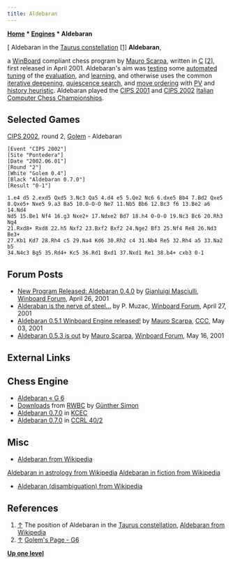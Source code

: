 ```yaml
---
title: Aldebaran
---
```

**[Home](Home "Home") * [Engines](Engines "Engines") * Aldebaran**

\[ Aldebaran in the [Taurus constellation](https://en.wikipedia.org/wiki/Taurus_%28constellation%29) <a id="cite-note-1" href="#cite-ref-1">[1]</a>
**Aldebaran**,

a [WinBoard](WinBoard "WinBoard") compliant chess program by [Mauro Scarpa](index.php?title=Mauro_Scarpa&action=edit&redlink=1 "Mauro Scarpa (page does not exist)"), written in [C](C "C") <a id="cite-note-2" href="#cite-ref-2">[2]</a>,
first released in April 2001. Aldebaran's aim was [testing](Engine_Testing "Engine Testing") some [automated tuning](Automated_Tuning "Automated Tuning") of the [evaluation](Evaluation "Evaluation"), and [learning](Learning "Learning"), and otherwise uses the common [iterative deepening](Iterative_Deepening "Iterative Deepening"), [quiescence search](Quiescence_Search "Quiescence Search"), and [move ordering](Move_Ordering "Move Ordering") with [PV](Principal_Variation "Principal Variation") and [history heuristic](History_Heuristic "History Heuristic").
Aldebaran played the [CIPS 2001](CIPS_2001 "CIPS 2001") and [CIPS 2002](CIPS_2002 "CIPS 2002") [Italian Computer Chess Championships](Italian_Computer_Chess_Championship "Italian Computer Chess Championship").

## Selected Games

[CIPS 2002](CIPS_2002 "CIPS 2002"), round 2, [Golem](Golem "Golem") - Aldebaran

```
[Event "CIPS 2002"]
[Site "Pontedera"]
[Date "2002.06.01"]
[Round "2"]
[White "Golem 0.4"]
[Black "Aldebaran 0.7.0"]
[Result "0-1"]

1.e4 d5 2.exd5 Qxd5 3.Nc3 Qa5 4.d4 e5 5.Qe2 Nc6 6.dxe5 Bb4 7.Bd2 Qxe5
8.Qxe5+ Nxe5 9.a3 Ba5 10.O-O-O Ne7 11.Nb5 Bb6 12.Bc3 f6 13.Be2 a6 14.Nd4
Nd5 15.Be1 Nf4 16.g3 Nxe2+ 17.Ndxe2 Bd7 18.h4 O-O-O 19.Nc3 Bc6 20.Rh3 Ng4
21.Rxd8+ Rxd8 22.h5 Nxf2 23.Bxf2 Bxf2 24.Nge2 Bf3 25.Nf4 Re8 26.Nd3 Be3+
27.Kb1 Kd7 28.Rh4 c5 29.Na4 Kd6 30.Rh2 c4 31.Nb4 Re5 32.Rh4 a5 33.Na2 b5
34.N4c3 Bg5 35.Rd4+ Kc5 36.Rd1 Bxd1 37.Nxd1 Re1 38.b4+ cxb3 0-1

```

## Forum Posts

- [New Program Released: Aldebaran 0.4.0](http://www.open-aurec.com/wbforum/viewtopic.php?f=18&t=33647&p=127447#p127447) by [Gianluigi Masciulli](Gianluigi_Masciulli "Gianluigi Masciulli"), [Winboard Forum](Computer_Chess_Forums "Computer Chess Forums"), April 26, 2001
- [Alderaban is the nerve of steel...](http://www.open-aurec.com/wbforum/viewtopic.php?f=18&t=33659&p=127488#p127488) by P. Muzac, [Winboard Forum](Computer_Chess_Forums "Computer Chess Forums"), April 27, 2001
- [Aldebaran 0.5.1 Winboard Engine released!](https://www.stmintz.com/ccc/index.php?id=167671) by [Mauro Scarpa](index.php?title=Mauro_Scarpa&action=edit&redlink=1 "Mauro Scarpa (page does not exist)"), [CCC](CCC "CCC"), May 03, 2001
- [Aldebaran 0.5.3 is out](http://www.open-aurec.com/wbforum/viewtopic.php?f=18&t=33783) by [Mauro Scarpa](index.php?title=Mauro_Scarpa&action=edit&redlink=1 "Mauro Scarpa (page does not exist)"), [Winboard Forum](Computer_Chess_Forums "Computer Chess Forums"), May 16, 2001

## External Links

## Chess Engine

- [Aldebaran « G 6](http://www.g-sei.org/category/chess-engines/aldebaran/)
- [Downloads](http://www.rwbc-chess.de/download.htm) from [RWBC](RWBC "RWBC") by [Günther Simon](G%C3%BCnther_Simon "Günther Simon")
- [Aldebaran 0.7.0](http://kirill-kryukov.com/chess/kcec/cgi/engine_details.cgi?print=Details&eng=Aldebaran%200.7.0#Aldebaran_0_7_0) in [KCEC](KCEC "KCEC")
- [Aldebaran 0.7.0](http://www.computerchess.org.uk/ccrl/404/cgi/engine_details.cgi?print=Details&eng=Aldebaran%200.7.0#Aldebaran_0_7_0) in [CCRL 40/2](CCRL "CCRL")

## Misc

- [Aldebaran from Wikipedia](https://en.wikipedia.org/wiki/Aldebaran)

[Aldebaran in astrology from Wikipedia](https://en.wikipedia.org/wiki/Stars_in_astrology#Aldebaran)
[Aldebaran in fiction from Wikipedia](https://en.wikipedia.org/wiki/Aldebaran_in_fiction)

- [Aldebaran (disambiguation) from Wikipedia](https://en.wikipedia.org/wiki/Aldebaran_%28disambiguation%29)

## References

1. <a id="cite-ref-1" href="#cite-note-1">↑</a> The position of Aldebaran in the [Taurus constellation](https://en.wikipedia.org/wiki/Taurus_%28constellation%29), [Aldebaran from Wikipedia](https://en.wikipedia.org/wiki/Aldebaran)
1. <a id="cite-ref-2" href="#cite-note-2">↑</a> [Golem's Page - G6](http://www.oocities.org/gmasciulli/indexOld.html#G6)

**[Up one level](Engines "Engines")**

